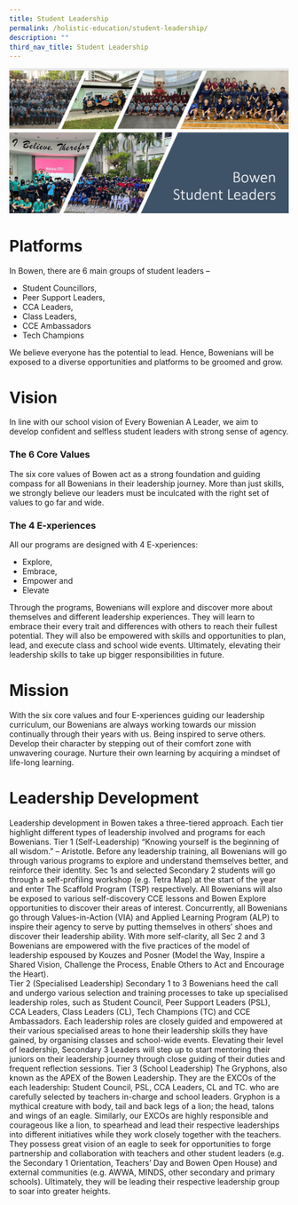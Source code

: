 ```yaml
---
title: Student Leadership
permalink: /holistic-education/student-leadership/
description: ""
third_nav_title: Student Leadership
---
```

![](/images/Signature%20Programmes/Student%20Leadership/bowen%20student%20leaders%20montage.png)

# Platforms
In Bowen, there are 6 main groups of student leaders – 
* Student Councillors, 
* Peer Support Leaders, 
* CCA Leaders, 
* Class Leaders, 
* CCE Ambassadors
* Tech Champions

We believe everyone has the potential to lead. Hence, Bowenians will be exposed to a diverse opportunities and platforms to be groomed and grow.

# Vision
 In line with our school vision of Every Bowenian A Leader, we aim to develop confident and selfless student leaders with strong sense of agency.
 
### The 6 Core Values
The six core values of Bowen act as a strong foundation and guiding compass for all Bowenians in their leadership journey. More than just skills, we strongly believe our leaders must be inculcated with the right set of values to go far and wide.  


### The 4 E-xperiences
All our programs are designed with 4 E-xperiences: 
* Explore, 
* Embrace, 
* Empower and
*  Elevate

Through the programs, Bowenians will explore and discover more about themselves and different leadership experiences. They will learn to embrace their every trait and differences with others to reach their fullest potential. They will also be empowered with skills and opportunities to plan, lead, and execute class and school wide events. Ultimately, elevating their leadership skills to take up bigger responsibilities in future.

# Mission
With the six core values and four E-xperiences guiding our leadership curriculum, our Bowenians are always working towards our mission continually through their years with us. Being inspired to serve others. Develop their character by stepping out of their comfort zone with unwavering courage. Nurture their own learning by acquiring a mindset of life-long learning.

# Leadership Development
Leadership development in Bowen takes a three-tiered approach. Each tier highlight different types of leadership involved and programs for each Bowenians.
Tier 1 (Self-Leadership) 
“Knowing yourself is the beginning of all wisdom.” – Aristotle. Before any leadership training, all Bowenians will go through various programs to explore and understand themselves better, and reinforce their identity.  Sec 1s and selected Secondary 2 students will go through a self-profiling workshop (e.g. Tetra Map) at the start of the year and enter The Scaffold Program (TSP) respectively. All Bowenians will also be exposed to various self-discovery CCE lessons and Bowen Explore opportunities to discover their areas of interest. Concurrently, all Bowenians go through Values-in-Action (VIA) and Applied Learning Program (ALP) to inspire their agency to serve by putting themselves in others’ shoes and discover their leadership ability. With more self-clarity, all Sec 2 and 3 Bowenians are empowered with the five practices of the model of leadership espoused by Kouzes and Posner (Model the Way, Inspire a Shared Vision, Challenge the Process, Enable Others to Act and Encourage the Heart).  
Tier 2 (Specialised Leadership) 
Secondary 1 to 3 Bowenians heed the call and undergo various selection and training processes to take up specialised leadership roles, such as Student Council, Peer Support Leaders (PSL), CCA Leaders, Class Leaders (CL), Tech Champions (TC) and CCE Ambassadors. Each leadership roles are closely guided and empowered at their various specialised areas to hone their leadership skills they have gained, by organising classes and school-wide events. Elevating their level of leadership, Secondary 3 Leaders will step up to start mentoring their juniors on their leadership journey through close guiding of their duties and frequent reflection sessions.
Tier 3 (School Leadership) 
The Gryphons, also known as the APEX of the Bowen Leadership. They are the EXCOs of the each leadership: Student Council, PSL, CCA Leaders, CL and TC. who are carefully selected by teachers in-charge and school leaders. Gryphon is a mythical creature with body, tail and back legs of a lion; the head, talons and wings of an eagle. Similarly, our EXCOs are highly responsible and courageous like a lion, to spearhead and lead their respective leaderships into different initiatives while they work closely together with the teachers. They possess great vision of an eagle to seek for opportunities to forge partnership and collaboration with teachers and other student leaders (e.g. the Secondary 1 Orientation, Teachers’ Day and Bowen Open House) and external communities (e.g. AWWA, MINDS, other secondary and primary schools). Ultimately, they will be leading their respective leadership group to soar into greater heights.